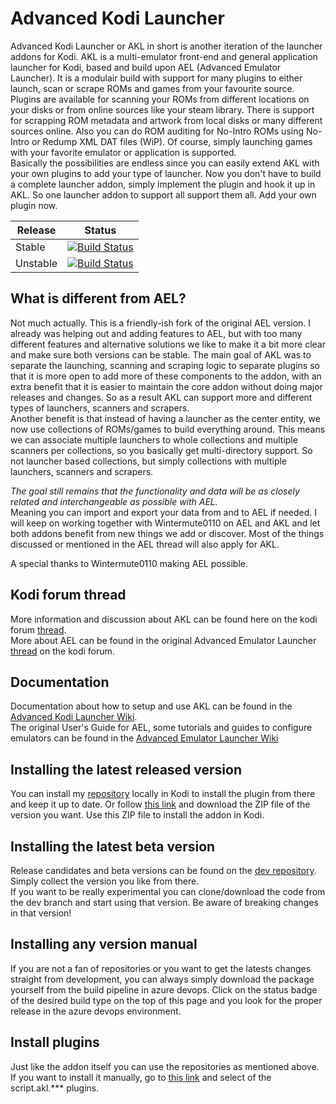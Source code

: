 # Advanced Kodi Launcher #

Advanced Kodi Launcher or AKL in short is another iteration of the launcher addons for Kodi. AKL is a multi-emulator front-end and general application launcher for Kodi, based and build upon AEL (Advanced Emulator Launcher). 
It is a modulair build with support for many plugins to either launch, scan or scrape ROMs and games from your favourite source.
Plugins are available for scanning your ROMs from different locations on your disks or from online sources like your steam library. There is support for scrapping ROM metadata and artwork from local disks or many different sources online. Also you can do ROM auditing for No-Intro ROMs using No-Intro or Redump XML DAT files (WiP). Of course, simply launching games with your favorite emulator or application is supported.  
Basically the possibilities are endless since you can easily extend AKL with your own plugins to add your type of launcher. Now you don't have to build a complete launcher addon, simply implement the plugin and hook it up in AKL. So one launcher addon to support all support them all. Add your own plugin now.

| Release | Status |
|----|----|
| Stable | [![Build Status](https://dev.azure.com/jnpro/AKL/_apis/build/status/plugin.program.akl?branchName=master)](https://dev.azure.com/jnpro/AKL/_build/latest?definitionId=5&branchName=master) |
| Unstable | [![Build Status](https://dev.azure.com/jnpro/AKL/_apis/build/status/plugin.program.akl?branchName=dev)](https://dev.azure.com/jnpro/AKL/_build/latest?definitionId=5&branchName=dev) |

## What is different from AEL?
Not much actually. This is a friendly-ish fork of the original AEL version. I already was helping out and adding features to AEL, but with too many different features and alternative solutions we like to make it a bit more clear and make sure both versions can be stable. The main goal of AKL was to separate the launching, scanning and scraping logic to separate plugins so that it is more open to add more of these components to the addon, with an extra benefit that it is easier to maintain the core addon without doing major releases and changes. So as a result AKL can support more and different types of launchers, scanners and scrapers.  
Another benefit is that instead of having a launcher as the center entity, we now use collections of ROMs/games to build everything around. This means we can associate multiple launchers to whole collections and multiple scanners per collections, so you basically get multi-directory support. So not launcher based collections, but simply collections with multiple launchers, scanners and scrapers.  

*The goal still remains that the functionality and data will be as closely related and interchangeable as possible with AEL.*  
Meaning you can import and export your data from and to AEL if needed. I will keep on working together with Wintermute0110 on AEL and AKL and let both addons benefit from new things we add or discover. Most of the things discussed or mentioned in the AEL thread will also apply for AKL.

A special thanks to Wintermute0110 making AEL possible.

## Kodi forum thread ###

More information and discussion about AKL can be found here on the kodi forum [thread](https://forum.kodi.tv/showthread.php?tid=366351).  
More about AEL can be found in the original Advanced Emulator Launcher [thread](https://forum.kodi.tv/showthread.php?tid=287826) on the kodi forum.

## Documentation ###

Documentation about how to setup and use AKL can be found in the [Advanced Kodi Launcher Wiki](https://github.com/chrisism/plugin.program.akl/wiki).  
The original User's Guide for AEL, some tutorials and guides to configure emulators can be found in the [Advanced Emulator Launcher Wiki](https://github.com/Wintermute0110/plugin.program.advanced.emulator.launcher/wiki)

## Installing the latest released version ##

You can install my [repository](https://github.com/chrisism/repository.chrisism) locally in Kodi to install the plugin from there and keep it up to date. Or follow [this link](https://github.com/chrisism/repository.chrisism/tree/master/plugin.program.AKL) 
and download the ZIP file of the version you want. Use this ZIP file to install the addon in Kodi.

## Installing the latest beta version ##
Release candidates and beta versions can be found on the [dev repository](https://github.com/chrisism/repository.chrisism.dev). Simply collect the version you like from there.  
If you want to be really experimental you can clone/download the code from the dev branch and start using that version. Be aware of breaking changes in that version!

## Installing any version manual ##
If you are not a fan of repositories or you want to get the latests changes straight from development, you can always simply download the package yourself from the build pipeline in azure devops. Click on the status badge of the desired build type on the top of this page and you look for the proper release in the azure devops environment. 

## Install plugins
Just like the addon itself you can use the repositories as mentioned above. If you want to install it manually, go to [this link](https://github.com/chrisism/repository.chrisism) and select of the script.akl.*** plugins.
